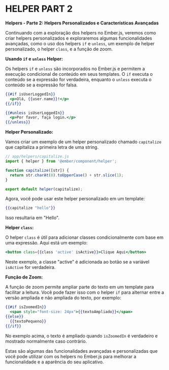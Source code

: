 # HELPER PART 2
**Helpers - Parte 2: Helpers Personalizados e Características Avançadas**

Continuando com a exploração dos helpers no Ember.js, veremos como criar helpers personalizados e exploraremos algumas funcionalidades avançadas, como o uso dos helpers `if` e `unless`, um exemplo de helper personalizado, o helper `class`, e a função de zoom.

**Usando `if` e `unless` Helper:**

Os helpers `if` e `unless` são incorporados no Ember.js e permitem a execução condicional de conteúdo em seus templates. O `if` executa o conteúdo se a expressão for verdadeira, enquanto o `unless` executa o conteúdo se a expressão for falsa.

```handlebars
{{#if isUserLoggedIn}}
  <p>Olá, {{user.name}}!</p>
{{/if}}

{{#unless isUserLoggedIn}}
  <p>Por favor, faça login.</p>
{{/unless}}
```

**Helper Personalizado:**

Vamos criar um exemplo de um helper personalizado chamado `capitalize` que capitaliza a primeira letra de uma string.

```javascript
// app/helpers/capitalize.js
import { helper } from '@ember/component/helper';

function capitalize([str]) {
  return str.charAt(0).toUpperCase() + str.slice(1);
}

export default helper(capitalize);
```

Agora, você pode usar este helper personalizado em um template:

```handlebars
{{capitalize "hello"}}
```

Isso resultaria em "Hello".

**Helper `class`:**

O helper `class` é útil para adicionar classes condicionalmente com base em uma expressão. Aqui está um exemplo:

```handlebars
<button class={{class 'active' isActive}}>Clique Aqui</button>
```

Neste exemplo, a classe "active" é adicionada ao botão se a variável `isActive` for verdadeira.

**Função de Zoom:**

A função de zoom permite ampliar parte do texto em um template para facilitar a leitura. Você pode fazer isso com o helper `if` para alternar entre a versão ampliada e não ampliada do texto, por exemplo:

```handlebars
{{#if isZoomedIn}}
  <span style="font-size: 24px">{{textoAmpliado}}</span>
{{else}}
  {{textoPequeno}}
{{/if}}
```

No exemplo acima, o texto é ampliado quando `isZoomedIn` é verdadeiro e mostrado normalmente caso contrário.

Estas são algumas das funcionalidades avançadas e personalizadas que você pode utilizar com os helpers no Ember.js para melhorar a funcionalidade e a aparência do seu aplicativo.